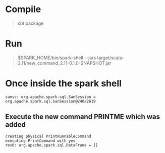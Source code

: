 # Compile
> sbt package

# Run
> $SPARK_HOME/bin/spark-shell --jars target/scala-2.11/new_command_2.11-0.1.0-SNAPSHOT.jar

# Once inside the spark shell
```scala> val sansc = new org.apache.spark.sql.SanSession(sc)
sansc: org.apache.spark.sql.SanSession = org.apache.spark.sql.SanSession@240a2619
```

## Execute the new command PRINTME which was added
```scala> sansc.sql("PRINTME yes")
creating physical PrintRunnableCommand
executing PrintCommand with yes
res0: org.apache.spark.sql.DataFrame = []
```


